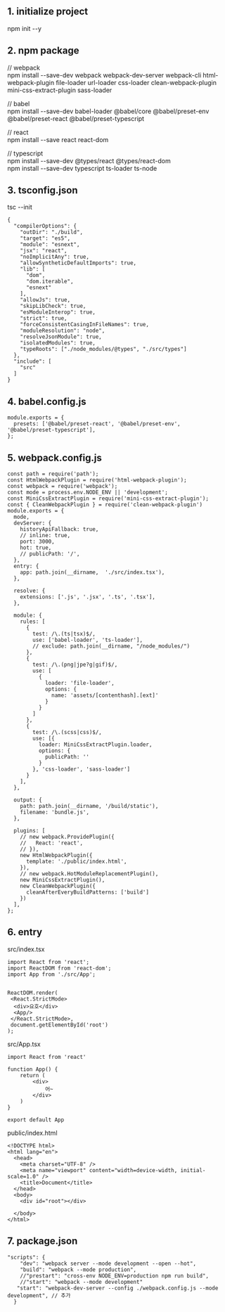 ## 1. initialize project
npm init --y
## 2. npm package
// webpack  
npm install --save-dev webpack webpack-dev-server webpack-cli html-webpack-plugin file-loader url-loader css-loader clean-webpack-plugin mini-css-extract-plugin sass-loader 

// babel   
npm install --save-dev babel-loader @babel/core @babel/preset-env @babel/preset-react @babel/preset-typescript   

// react  
npm install --save react react-dom   

// typescript  
npm install --save-dev @types/react @types/react-dom   
npm install --save-dev typescript ts-loader ts-node

## 3. tsconfig.json
tsc --init  
```
{
  "compilerOptions": {
    "outDir": "./build",
    "target": "es5",
    "module": "esnext",
    "jsx": "react",
    "noImplicitAny": true,
    "allowSyntheticDefaultImports": true,
    "lib": [
      "dom",
      "dom.iterable",
      "esnext"
    ],
    "allowJs": true,
    "skipLibCheck": true,
    "esModuleInterop": true,
    "strict": true,
    "forceConsistentCasingInFileNames": true,
    "moduleResolution": "node",
    "resolveJsonModule": true,
    "isolatedModules": true,
    "typeRoots": ["./node_modules/@types", "./src/types"]
  },
  "include": [
    "src"
  ]
}
```
## 4. babel.config.js
```
module.exports = {
  presets: ['@babel/preset-react', '@babel/preset-env', '@babel/preset-typescript'],
};
```

## 5. webpack.config.js
```
const path = require('path');
const HtmlWebpackPlugin = require('html-webpack-plugin');
const webpack = require('webpack');
const mode = process.env.NODE_ENV || 'development';
const MiniCssExtractPlugin = require('mini-css-extract-plugin');
const { CleanWebpackPlugin } = require('clean-webpack-plugin')
module.exports = {
  mode,
  devServer: {
    historyApiFallback: true,
    // inline: true,
    port: 3000,
    hot: true,
    // publicPath: '/',
  },
  entry: {
    app: path.join(__dirname,  './src/index.tsx'),
  },

  resolve: {
    extensions: ['.js', '.jsx', '.ts', '.tsx'],
  },

  module: {
    rules: [
      {
        test: /\.(ts|tsx)$/,
        use: ['babel-loader', 'ts-loader'],
        // exclude: path.join(__dirname, "/node_modules/")
      },
      {
        test: /\.(png|jpe?g|gif)$/,
        use: [
          {
            loader: 'file-loader',
            options: {
              name: 'assets/[contenthash].[ext]'
            }
          }
        ]
      },
      {
        test: /\.(scss|css)$/,
        use: [{
          loader: MiniCssExtractPlugin.loader,
          options: {
            publicPath: ''
          }
        }, 'css-loader', 'sass-loader']
      }
    ],
  },

  output: {
    path: path.join(__dirname, '/build/static'),
    filename: 'bundle.js',
  },

  plugins: [
    // new webpack.ProvidePlugin({
    //   React: 'react',
    // }),
    new HtmlWebpackPlugin({
      template: './public/index.html',
    }),
    // new webpack.HotModuleReplacementPlugin(),
    new MiniCssExtractPlugin(),
    new CleanWebpackPlugin({
      cleanAfterEveryBuildPatterns: ['build']
    })
  ],
};
```
## 6. entry
src/index.tsx
```
import React from 'react';
import ReactDOM from 'react-dom'; 
import App from './src/App';

 
ReactDOM.render( 
 <React.StrictMode> 
  <div>요호</div>
  <App/>
 </React.StrictMode>,
 document.getElementById('root') 
);
```
src/App.tsx
```
import React from 'react'

function App() {
    return (
        <div>
            어~
        </div>
    )
}

export default App
```
public/index.html
```
<!DOCTYPE html>
<html lang="en">
  <head>
    <meta charset="UTF-8" />
    <meta name="viewport" content="width=device-width, initial-scale=1.0" />
    <title>Document</title>
  </head>
  <body>
    <div id="root"></div> 
   
  </body>
</html>
```

## 7. package.json
```
"scripts": {
    "dev": "webpack server --mode development --open --hot",
    "build": "webpack --mode production",
    //"prestart": "cross-env NODE_ENV=production npm run build",
    //"start": "webpack --mode development"
   "start": "webpack-dev-server --config ./webpack.config.js --mode development", // 추가
  }
```
